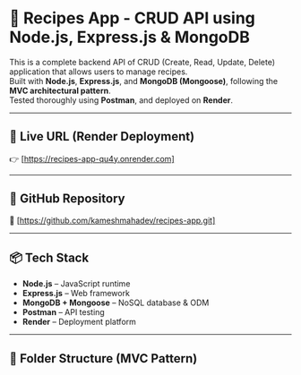 # 🍲 Recipes App - CRUD API using Node.js, Express.js & MongoDB

This is a complete backend API of CRUD (Create, Read, Update, Delete) application that allows users to manage recipes.  
Built with **Node.js**, **Express.js**, and **MongoDB (Mongoose)**, following the **MVC architectural pattern**.  
Tested thoroughly using **Postman**, and deployed on **Render**.

---

## 🚀 Live URL (Render Deployment)
👉 [https://recipes-app-qu4y.onrender.com]

---

## 📂 GitHub Repository
🔗 [https://github.com/kameshmahadev/recipes-app.git]


---

## 📦 Tech Stack

- **Node.js** – JavaScript runtime
- **Express.js** – Web framework
- **MongoDB + Mongoose** – NoSQL database & ODM
- **Postman** – API testing
- **Render** – Deployment platform

---

## 📁 Folder Structure (MVC Pattern)

